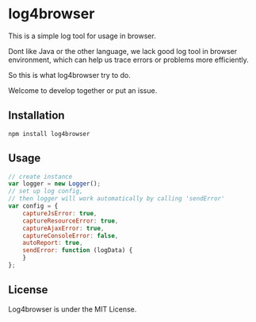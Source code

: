 # log4browser

This is a simple log tool for usage in browser.

Dont like Java or the other language, we lack good log tool in browser environment, which can help us trace errors or problems more efficiently.

So this is what log4browser try to do.

Welcome to develop together or put an issue.

## Installation

```shell script
npm install log4browser
```

## Usage
```javascript
// create instance
var logger = new Logger();
// set up log config,
// then logger will work automatically by calling 'sendError'
var config = {
    captureJsError: true,
    captureResourceError: true,
    captureAjaxError: true,
    captureConsoleError: false,
    autoReport: true,
    sendError: function (logData) {
    }
};
```

## License
Log4browser is under the MIT License.